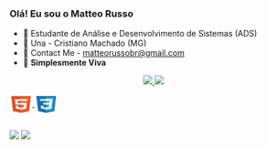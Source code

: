 ### Olá! Eu sou o Matteo Russo

- 🔭 Estudante de Análise e Desenvolvimento de Sistemas (ADS)
- 🏫 Una - Cristiano Machado (MG)
- 📩 Contact Me - matteorussobr@gmail.com
- 🌟 <strong>Simplesmente Viva</strong>

<div align="center">
  <a href="https://github.com/matteorussobr">
  <img height="180em" src="https://github-readme-stats.vercel.app/api?username=matteorussobr&show_icons=true&theme=midnight-purple&include_all_commits=true&count_private=true"/>
  <img height="170em" src="https://github-readme-stats.vercel.app/api/top-langs/?username=matteorussobr&layout=compact&langs_count=7&theme=midnight-purple"/>
</div>
<div style="display: inline_block"><br>
<img align="center" alt="Rafa-HTML" height="30" width="40" src="https://raw.githubusercontent.com/devicons/devicon/master/icons/html5/html5-original.svg">
<img align="center" alt="Rafa-CSS" height="30" width="40" src="https://raw.githubusercontent.com/devicons/devicon/master/icons/css3/css3-original.svg">
</div>

##

<div> 
  <a href="https://www.instagram.com/matteorusso_2205/?hl=pt-br" target="_blank"><img src="https://img.shields.io/badge/-Instagram-%23E4405F?style=for-the-badge&logo=instagram&logoColor=white" target="_blank"></a>
<a href="https://www.linkedin.com/in/matteo-russo22/" target="_blank"><img src="https://img.shields.io/badge/-LinkedIn-%230077B5?style=for-the-badge&logo=linkedin&logoColor=white" target="_blank"></a> 
</div>
